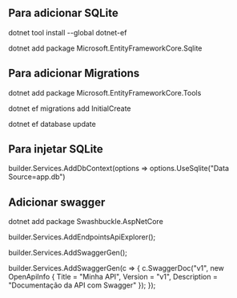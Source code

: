 ## Para adicionar SQLite

dotnet tool install --global dotnet-ef

dotnet add package Microsoft.EntityFrameworkCore.Sqlite


## Para adicionar Migrations

dotnet add package Microsoft.EntityFrameworkCore.Tools

dotnet ef migrations add InitialCreate

dotnet ef database update


## Para injetar SQLite

builder.Services.AddDbContext<AppDbContext>(options =>
    options.UseSqlite("Data Source=app.db")


## Adicionar swagger

dotnet add package Swashbuckle.AspNetCore

builder.Services.AddEndpointsApiExplorer();

builder.Services.AddSwaggerGen();

builder.Services.AddSwaggerGen(c =>
{
    c.SwaggerDoc("v1", new OpenApiInfo
    {
        Title = "Minha API",
        Version = "v1",
        Description = "Documentação da API com Swagger"
    });
});